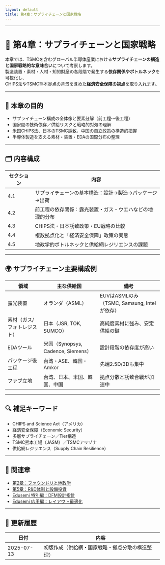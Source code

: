 ```yaml
---
layout: default
title: 第4章：サプライチェーンと国家戦略
---
```


---

# 🔗 第4章：サプライチェーンと国家戦略

本章では、TSMCを含むグローバル半導体産業における**サプライチェーンの構造と国家戦略的な意味合い**について考察します。  
製造装置・素材・人材・知的財産の各段階で発生する**依存関係やボトルネック**を可視化し、  
CHIPS法やTSMC熊本拠点の背景を含めた**経済安全保障の視点**を取り入れます。

---

## 🧭 本章の目的

- サプライチェーン構成の全体像と要素分解（前工程〜後工程）
- 国家間の技術依存／供給リスクと戦略的対処の理解
- 米国CHIPS法、日本のTSMC誘致、中国の自立政策の構造的把握
- 半導体製造を支える素材・装置・EDAの国際分布の整理

---

## 🗂 内容構成

| セクション | 内容 |
|------------|------|
| 4.1 | サプライチェーンの基本構造：設計→製造→パッケージ→出荷 |
| 4.2 | 前工程の依存関係：露光装置・ガス・ウエハなどの地理的分布 |
| 4.3 | CHIPS法・日本誘致政策・EU戦略の比較 |
| 4.4 | 複数拠点化と「経済安全保障」政策の実態 |
| 4.5 | 地政学的ボトルネックと供給網レジリエンスの課題 |

---

## 🌍 サプライチェーン主要構成例

| 領域 | 主な供給国 | 備考 |
|------|------------|------|
| 露光装置 | オランダ（ASML） | EUVはASMLのみ（TSMC, Samsung, Intelが依存） |
| 素材（ガス/フォトレジスト） | 日本（JSR, TOK, SUMCO） | 高純度素材に強み、安定供給の鍵 |
| EDAツール | 米国（Synopsys, Cadence, Siemens） | 設計段階の依存度が高い |
| パッケージ後工程 | 台湾・ASE、韓国・Amkor | 先端2.5D/3Dも集中 |
| ファブ立地 | 台湾、日本、米国、韓国、中国 | 拠点分散と誘致合戦が加速中 |

---

## 🔍 補足キーワード

- CHIPS and Science Act（アメリカ）
- 経済安全保障（Economic Security）
- 多層サプライチェーン／Tier構造
- TSMC熊本工場（JASM）／TSMCアリゾナ
- 供給網レジリエンス（Supply Chain Resilience）

---

## 📎 関連章

- [第2章：ファウンドリと地政学](../chapter2_geopolitics/README.md)
- [第5章：R&D体制と設備投資](../chapter5_rdi_investment/README.md)
- [Edusemi 特別編：DFM設計指針](https://github.com/Samizo-AITL/Edusemi-v4x/blob/main/f_chapter5_dfm/README.md)
- [Edusemi 応用編：レイアウト最適化](https://github.com/Samizo-AITL/Edusemi-v4x/blob/main/d_chapter4_layout_optimization/README.md)

---

## 📅 更新履歴

| 日付 | 内容 |
|------|------|
| 2025-07-13 | 初版作成（供給網・国家戦略・拠点分散の構造整理） |
